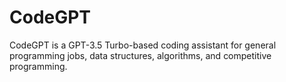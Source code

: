 # CodeGPT
CodeGPT is a GPT-3.5 Turbo-based coding assistant for general programming jobs, data structures, algorithms, and competitive programming.
